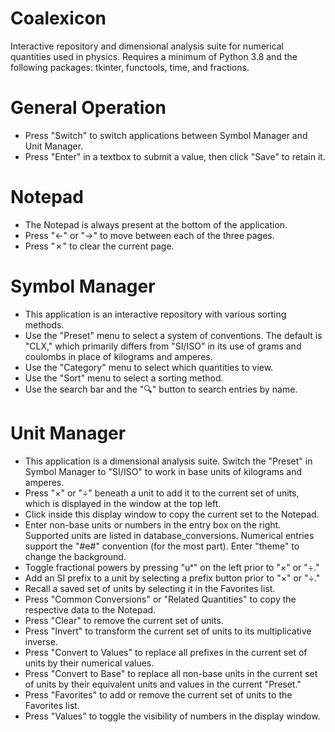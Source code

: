 # Coalexicon
Interactive repository and dimensional analysis suite for numerical quantities used in physics. Requires a minimum of Python 3.8 and the following packages: tkinter, functools, time, and fractions.

# General Operation
-  Press "Switch" to switch applications between Symbol Manager and Unit Manager.
-  Press "Enter" in a textbox to submit a value, then click "Save" to retain it.

# Notepad
-  The Notepad is always present at the bottom of the application.
-  Press "←" or "→" to move between each of the three pages.
-  Press "✗" to clear the current page.

# Symbol Manager
-  This application is an interactive repository with various sorting methods.
-  Use the "Preset" menu to select a system of conventions. The default is "CLX," which primarily differs from "SI/ISO" in its use of grams and coulombs in place of kilograms and amperes.
-  Use the "Category" menu to select which quantities to view.
-  Use the "Sort" menu to select a sorting method.
-  Use the search bar and the "🔍" button to search entries by name.

# Unit Manager
-  This application is a dimensional analysis suite. Switch the "Preset" in Symbol Manager to "SI/ISO" to work in base units of kilograms and amperes.
-  Press "×" or "÷" beneath a unit to add it to the current set of units, which is displayed in the window at the top left.
-  Click inside this display window to copy the current set to the Notepad.
-  Enter non-base units or numbers in the entry box on the right. Supported units are listed in database_conversions. Numerical entries support the "#e#" convention (for the most part). Enter "theme" to change the background.
-  Toggle fractional powers by pressing "uˣ" on the left prior to "×" or "÷."
-  Add an SI prefix to a unit by selecting a prefix button prior to "×" or "÷."
-  Recall a saved set of units by selecting it in the Favorites list.
-  Press "Common Conversions" or "Related Quantities" to copy the respective data to the Notepad.
-  Press "Clear" to remove the current set of units.
-  Press "Invert" to transform the current set of units to its multiplicative inverse.
-  Press "Convert to Values" to replace all prefixes in the current set of units by their numerical values.
- Press "Convert to Base" to replace all non-base units in the current set of units by their equivalent units and values in the current "Preset."
- Press "Favorites" to add or remove the current set of units to the Favorites list.
- Press "Values" to toggle the visibility of numbers in the display window.
